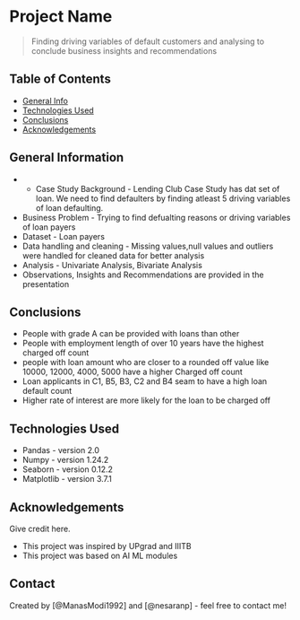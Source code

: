 # Project Name
> Finding driving variables of default customers and analysing to conclude business insights and recommendations 


## Table of Contents
* [General Info](#general-information)
* [Technologies Used](#technologies-used)
* [Conclusions](#conclusions)
* [Acknowledgements](#acknowledgements)

<!-- You can include any other section that is pertinent to your problem -->

## General Information
- - Case Study Background - Lending Club Case Study has dat set of loan. We need to find defaulters by finding atleast 5 driving variables of loan defaulting.
- Business Problem - Trying to find defualting reasons or driving variables of loan payers
- Dataset - Loan payers
- Data handling and cleaning - Missing values,null values and outliers were handled for cleaned data for better analysis 
- Analysis - Univariate Analysis, Bivariate Analysis
- Observations, Insights and Recommendations are provided in the presentation

<!-- You don't have to answer all the questions - just the ones relevant to your project. -->

## Conclusions
- People with grade A can be provided with loans than other 
- People with employment length of over 10 years have the highest charged off count
- people with loan amount who are closer to a rounded off value like 10000, 12000, 4000, 5000 have a higher Charged off count
- Loan applicants in C1, B5, B3, C2 and B4 seam to have a high loan default count
- Higher rate of interest are more likely for the loan to be charged off


<!-- You don't have to answer all the questions - just the ones relevant to your project. -->


## Technologies Used
- Pandas - version 2.0
- Numpy - version 1.24.2
- Seaborn - version 0.12.2
- Matplotlib - version 3.7.1

<!-- As the libraries versions keep on changing, it is recommended to mention the version of library used in this project -->

## Acknowledgements
Give credit here.
- This project was inspired by UPgrad and IIITB
- This project was based on AI ML modules


## Contact
Created by [@ManasModi1992] and [@nesaranp] - feel free to contact me!

<!-- Optional -->
<!-- ## License -->
<!-- This project is open source and available under the [... License](). -->

<!-- You don't have to include all sections - just the one's relevant to your project -->